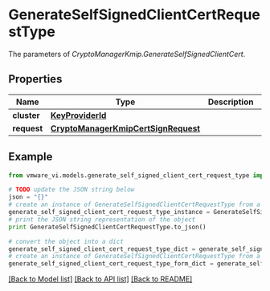 # GenerateSelfSignedClientCertRequestType

The parameters of *CryptoManagerKmip.GenerateSelfSignedClientCert*. 

## Properties
Name | Type | Description | Notes
------------ | ------------- | ------------- | -------------
**cluster** | [**KeyProviderId**](KeyProviderId.md) |  | 
**request** | [**CryptoManagerKmipCertSignRequest**](CryptoManagerKmipCertSignRequest.md) |  | [optional] 

## Example

```python
from vmware_vi.models.generate_self_signed_client_cert_request_type import GenerateSelfSignedClientCertRequestType

# TODO update the JSON string below
json = "{}"
# create an instance of GenerateSelfSignedClientCertRequestType from a JSON string
generate_self_signed_client_cert_request_type_instance = GenerateSelfSignedClientCertRequestType.from_json(json)
# print the JSON string representation of the object
print GenerateSelfSignedClientCertRequestType.to_json()

# convert the object into a dict
generate_self_signed_client_cert_request_type_dict = generate_self_signed_client_cert_request_type_instance.to_dict()
# create an instance of GenerateSelfSignedClientCertRequestType from a dict
generate_self_signed_client_cert_request_type_form_dict = generate_self_signed_client_cert_request_type.from_dict(generate_self_signed_client_cert_request_type_dict)
```
[[Back to Model list]](../README.md#documentation-for-models) [[Back to API list]](../README.md#documentation-for-api-endpoints) [[Back to README]](../README.md)


